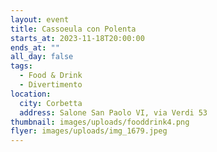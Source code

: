 ```yaml
---
layout: event
title: Cassoeula con Polenta
starts_at: 2023-11-18T20:00:00
ends_at: ""
all_day: false
tags:
  - Food & Drink
  - Divertimento
location:
  city: Corbetta
  address: Salone San Paolo VI, via Verdi 53
thumbnail: images/uploads/fooddrink4.png
flyer: images/uploads/img_1679.jpeg
---
```

